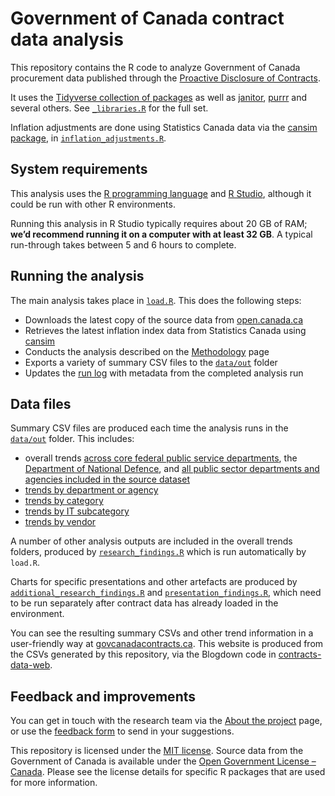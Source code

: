 # Government of Canada contract data analysis

This repository contains the R code to analyze Government of Canada procurement data published through the [Proactive Disclosure of Contracts](https://open.canada.ca/data/en/dataset/d8f85d91-7dec-4fd1-8055-483b77225d8b).

It uses the [Tidyverse collection of packages](https://www.tidyverse.org/) as well as [janitor](https://github.com/sfirke/janitor), [purrr](https://github.com/tidyverse/purrr) and several others. See [`_libraries.R`](https://github.com/goc-spending/contracts-data/blob/main/lib/_libraries.R) for the full set. 

Inflation adjustments are done using Statistics Canada data via the [cansim package](https://cran.r-project.org/web/packages/cansim/index.html), in [`inflation_adjustments.R`](https://github.com/goc-spending/contracts-data/blob/main/lib/inflation_adjustments.R).

## System requirements

This analysis uses the [R programming language](https://en.wikipedia.org/wiki/R_(programming_language)) and [R Studio](https://posit.co/products/open-source/rstudio/), although it could be run with other R environments.

Running this analysis in R Studio typically requires about 20 GB of RAM; **we’d recommend running it on a computer with at least 32 GB**. A typical run-through takes between 5 and 6 hours to complete.

## Running the analysis

The main analysis takes place in [`load.R`](https://github.com/goc-spending/contracts-data/blob/main/load.R). This does the following steps:

- Downloads the latest copy of the source data from [open.canada.ca](https://open.canada.ca/data/en/dataset/d8f85d91-7dec-4fd1-8055-483b77225d8b)
- Retrieves the latest inflation index data from Statistics Canada using [cansim](https://cran.r-project.org/web/packages/cansim/index.html)
- Conducts the analysis described on the [Methodology](https://govcanadacontracts.ca/methodology/) page
- Exports a variety of summary CSV files to the [`data/out`](https://github.com/goc-spending/contracts-data/tree/main/data/out) folder
- Updates the [run log](https://github.com/goc-spending/contracts-data/blob/main/data/out/run_log.csv) with metadata from the completed analysis run

## Data files

Summary CSV files are produced each time the analysis runs in the [`data/out`](https://github.com/goc-spending/contracts-data/tree/main/data/out) folder. This includes:

- overall trends [across core federal public service departments](https://github.com/goc-spending/contracts-data/tree/main/data/out/overall/core), the [Department of National Defence](https://github.com/goc-spending/contracts-data/tree/main/data/out/overall/dnd), and [all public sector departments and agencies included in the source dataset](https://github.com/goc-spending/contracts-data/tree/main/data/out/overall/all)
- [trends by department or agency](https://github.com/goc-spending/contracts-data/tree/main/data/out/departments)
- [trends by category](https://github.com/goc-spending/contracts-data/tree/main/data/out/categories)
- [trends by IT subcategory](https://github.com/goc-spending/contracts-data/tree/main/data/out/it_subcategories)
- [trends by vendor](https://github.com/goc-spending/contracts-data/tree/main/data/out/vendors)

A number of other analysis outputs are included in the overall trends folders, produced by [`research_findings.R`](https://github.com/goc-spending/contracts-data/blob/main/lib/research_findings.R) which is run automatically by `load.R`. 

Charts for specific presentations and other artefacts are produced by [`additional_research_findings.R`](https://github.com/goc-spending/contracts-data/blob/main/analysis/research/additional_research_findings.R) and [`presentation_findings.R`](https://github.com/goc-spending/contracts-data/blob/main/analysis/research/presentation_findings.R), which need to be run separately after contract data has already loaded in the environment.

You can see the resulting summary CSVs and other trend information in a user-friendly way at [govcanadacontracts.ca](https://govcanadacontracts.ca/). This website is produced from the CSVs generated by this repository, via the Blogdown code in [contracts-data-web](https://github.com/goc-spending/contracts-data-web).

## Feedback and improvements

You can get in touch with the research team via the [About the project](https://govcanadacontracts.ca/about/) page, or use the [feedback form](https://docs.google.com/forms/d/e/1FAIpQLSfHGzAQMaOkj4OD2Kc8Gw4ROChOfx6MKm5t2CSr6R4U2qupBQ/viewform) to send in your suggestions.

This repository is licensed under the [MIT license](https://github.com/GoC-Spending/contracts-data-web/blob/main/LICENSE). Source data from the Government of Canada is available under the [Open Government License – Canada](https://open.canada.ca/en/open-government-licence-canada). Please see the license details for specific R packages that are used for more information.
